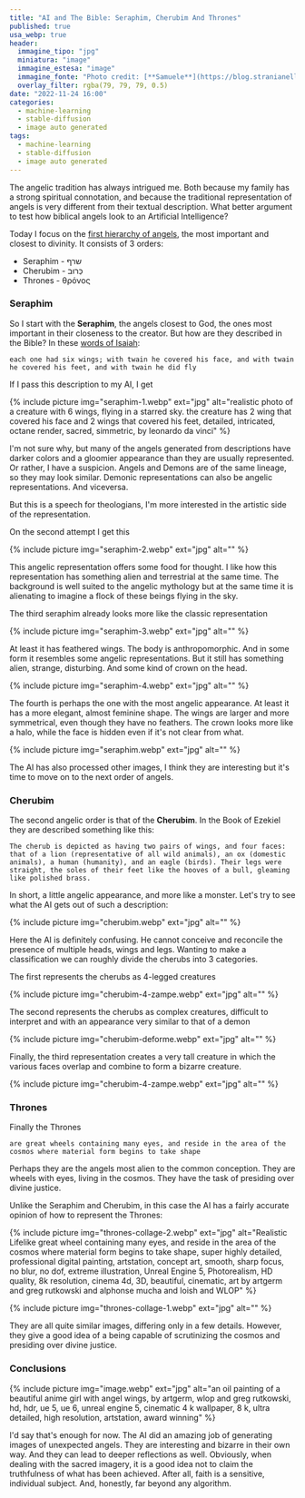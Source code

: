 ```yaml
---
title: "AI and The Bible: Seraphim, Cherubim And Thrones"
published: true
usa_webp: true
header:
  immagine_tipo: "jpg"
  miniatura: "image"
  immagine_estesa: "image"
  immagine_fonte: "Photo credit: [**Samuele**](https://blog.stranianelli.com/)"
  overlay_filter: rgba(79, 79, 79, 0.5)
date: "2022-11-24 16:00"
categories:
  - machine-learning
  - stable-diffusion
  - image auto generated
tags:
  - machine-learning
  - stable-diffusion
  - image auto generated
---
```


The angelic tradition has always intrigued me. Both because my family has a strong spiritual connotation, and because the traditional representation of angels is very different from their textual description. What better argument to test how biblical angels look to an Artificial Intelligence?

Today I focus on the [first hierarchy of angels](https://en.wikipedia.org/wiki/Hierarchy_of_angels), the most important and closest to divinity. It consists of 3 orders:

- Seraphim - שרף
- Cherubim - כְּרוּב
- Thrones - θρόνος

### Seraphim

So I start with the **Seraphim**, the angels closest to God, the ones most important in their closeness to the creator. But how are they described in the Bible? In these [words of Isaiah](<https://en.wikisource.org/wiki/Bible_(King_James)/Isaiah#6:1>):

```
each one had six wings; with twain he covered his face, and with twain he covered his feet, and with twain he did fly
```

If I pass this description to my AI, I get

{% include picture img="seraphim-1.webp" ext="jpg" alt="realistic photo of a creature with 6 wings, flying in a starred sky. the creature has 2 wing that covered his face and 2 wings that covered his feet, detailed, intricated, octane render, sacred, simmetric, by leonardo da vinci" %}

I'm not sure why, but many of the angels generated from descriptions have darker colors and a gloomier appearance than they are usually represented. Or rather, I have a suspicion. Angels and Demons are of the same lineage, so they may look similar. Demonic representations can also be angelic representations. And viceversa.

But this is a speech for theologians, I'm more interested in the artistic side of the representation.

On the second attempt I get this

{% include picture img="seraphim-2.webp" ext="jpg" alt="" %}

This angelic representation offers some food for thought. I like how this representation has something alien and terrestrial at the same time. The background is well suited to the angelic mythology but at the same time it is alienating to imagine a flock of these beings flying in the sky.

The third seraphim already looks more like the classic representation

{% include picture img="seraphim-3.webp" ext="jpg" alt="" %}

At least it has feathered wings. The body is anthropomorphic. And in some form it resembles some angelic representations. But it still has something alien, strange, disturbing. And some kind of crown on the head.

{% include picture img="seraphim-4.webp" ext="jpg" alt="" %}

The fourth is perhaps the one with the most angelic appearance. At least it has a more elegant, almost feminine shape. The wings are larger and more symmetrical, even though they have no feathers. The crown looks more like a halo, while the face is hidden even if it's not clear from what.

{% include picture img="seraphim.webp" ext="jpg" alt="" %}

The AI has also processed other images, I think they are interesting but it's time to move on to the next order of angels.

### Cherubim

The second angelic order is that of the **Cherubim**. In the Book of Ezekiel they are described something like this:

```
The cherub is depicted as having two pairs of wings, and four faces: that of a lion (representative of all wild animals), an ox (domestic animals), a human (humanity), and an eagle (birds). Their legs were straight, the soles of their feet like the hooves of a bull, gleaming like polished brass.
```

In short, a little angelic appearance, and more like a monster. Let's try to see what the AI gets out of such a description:

{% include picture img="cherubim.webp" ext="jpg" alt="" %}

Here the AI is definitely confusing. He cannot conceive and reconcile the presence of multiple heads, wings and legs. Wanting to make a classification we can roughly divide the cherubs into 3 categories.

The first represents the cherubs as 4-legged creatures

{% include picture img="cherubim-4-zampe.webp" ext="jpg" alt="" %}

The second represents the cherubs as complex creatures, difficult to interpret and with an appearance very similar to that of a demon

{% include picture img="cherubim-deforme.webp" ext="jpg" alt="" %}

Finally, the third representation creates a very tall creature in which the various faces overlap and combine to form a bizarre creature.

{% include picture img="cherubim-4-zampe.webp" ext="jpg" alt="" %}

### Thrones

Finally the Thrones

```
are great wheels containing many eyes, and reside in the area of the cosmos where material form begins to take shape
```

Perhaps they are the angels most alien to the common conception. They are wheels with eyes, living in the cosmos. They have the task of presiding over divine justice.

Unlike the Seraphim and Cherubim, in this case the AI has a fairly accurate opinion of how to represent the Thrones:

{% include picture img="thrones-collage-2.webp" ext="jpg" alt="Realistic Lifelike great wheel containing many eyes, and reside in the area of the cosmos where material form begins to take shape, super highly detailed, professional digital painting, artstation, concept art, smooth, sharp focus, no blur, no dof, extreme illustration, Unreal Engine 5, Photorealism, HD quality, 8k resolution, cinema 4d, 3D, beautiful, cinematic, art by artgerm and greg rutkowski and alphonse mucha and loish and WLOP" %}

{% include picture img="thrones-collage-1.webp" ext="jpg" alt="" %}

They are all quite similar images, differing only in a few details. However, they give a good idea of a being capable of scrutinizing the cosmos and presiding over divine justice.

### Conclusions

{% include picture img="image.webp" ext="jpg" alt="an oil painting of a beautiful anime girl with angel wings, by artgerm, wlop and greg rutkowski, hd, hdr, ue 5, ue 6, unreal engine 5, cinematic 4 k wallpaper, 8 k, ultra detailed, high resolution, artstation, award winning" %}

I'd say that's enough for now. The AI did an amazing job of generating images of unexpected angels. They are interesting and bizarre in their own way. And they can lead to deeper reflections as well. Obviously, when dealing with the sacred imagery, it is a good idea not to claim the truthfulness of what has been achieved. After all, faith is a sensitive, individual subject. And, honestly, far beyond any algorithm.
